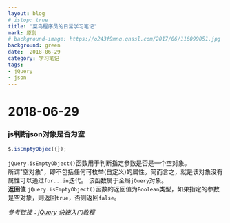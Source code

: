 ```yaml
---
layout: blog
# istop: true
title: "菜鸟程序员的日常学习笔记"
mark: 原创
# background-image: https://o243f9mnq.qnssl.com/2017/06/116099051.jpg
background: green
date:  2018-06-29
category: 学习笔记
tags:
- jQuery
- json
---
```


# 2018-06-29
### js判断json对象是否为空
```js
$.isEmptyObjec({});
```
`jQuery.isEmptyObject()`函数用于判断指定参数是否是一个空对象。  
所谓"空对象"，即不包括任何可枚举(自定义)的属性。简而言之，就是该对象没有属性可以通过`for...in`迭代。
该函数属于全局`jQuery`对象。  
__返回值__
`jQuery.isEmptyObject()`函数的返回值为`Boolean`类型，如果指定的参数是空对象，则返回`true`，否则返回`false`。 
 
_参考链接：[jQuery 快速入门教程](http://www.365mini.com/page/jquery-quickstart.htm)_

